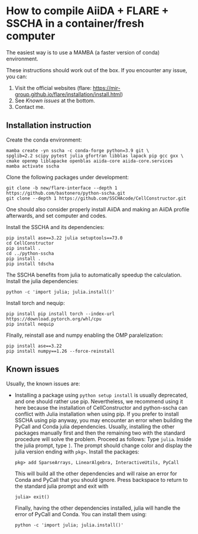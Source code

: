 # How to compile AiiDA + FLARE + SSCHA in a container/fresh computer

The easiest way is to use a MAMBA (a faster version of conda) environment.

These instructions should work out of the box. If you encounter any issue, you can:
1. Visit the official websites (flare: https://mir-group.github.io/flare/installation/install.html)
2. See _Known issues_ at the bottom.
3. Contact me.


## Installation instruction

Create the conda environment:
```console
mamba create -yn sscha -c conda-forge python=3.9 git \
spglib=2.2 scipy pytest julia gfortran libblas lapack pip gcc gxx \
cmake openmp liblapacke openblas aiida-core aiida-core.services
mamba activate sscha
```

Clone the following packages under development:
```console
git clone -b new/flare-interface --depth 1 https://github.com/bastonero/python-sscha.git
git clone --depth 1 https://github.com/SSCHAcode/CellConstructor.git
```

One should also consider properly install AiiDA and making an AiiDA profile afterwards, and set computer and codes.

Install the SSCHA and its dependencies:
```console
pip install ase==3.22 julia setuptools==73.0
cd CellConstructor
pip install .
cd ../python-sscha
pip install .
pip install tdscha
```

The SSCHA benefits from julia to automatically speedup the calculation. Install the julia dependencies:
```console
python -c 'import julia; julia.install()'
```

Install torch and nequip:
```console
pip install pip install torch --index-url https://download.pytorch.org/whl/cpu
pip install nequip
```

FInally, reinstall ase and numpy enabling the OMP paralelization:
```console
pip install ase==3.22
pip install numpy==1.26 --force-reinstall
```

## Known issues

Usually, the known issues are:

- Installing a package using `python setup install` is usually deprecated, and one should rather use pip. Nevertheless, we recommend using it here because the installation of CellConstructor and python-sscha can conflict with Julia installation when using pip. If you prefer to install SSCHA using pip anyway, you may encounter an error when building the PyCall and Conda julia dependencies. Usually, installing the other packages manually first and then the remaining two with the standard procedure will solve the problem. Proceed as follows:
    Type `julia`. Inside the julia prompt, type `]`. The prompt should change color and display the julia version ending with `pkg>`.
    Install the packages:
    ```console
    pkg> add SparseArrays, LinearAlgebra, InteractiveUtils, PyCall
    ```
    This will build all the other dependencies and will raise an error for Conda and PyCall that you should ignore.
    Press backspace to return to the standard julia prompt and exit with
    ```console
    julia> exit()
    ```
    Finally, having the other dependencies installed, julia will handle the error of PyCall and Conda. You can install them using:
    ```console
    python -c 'import julia; julia.install()'
    ```
